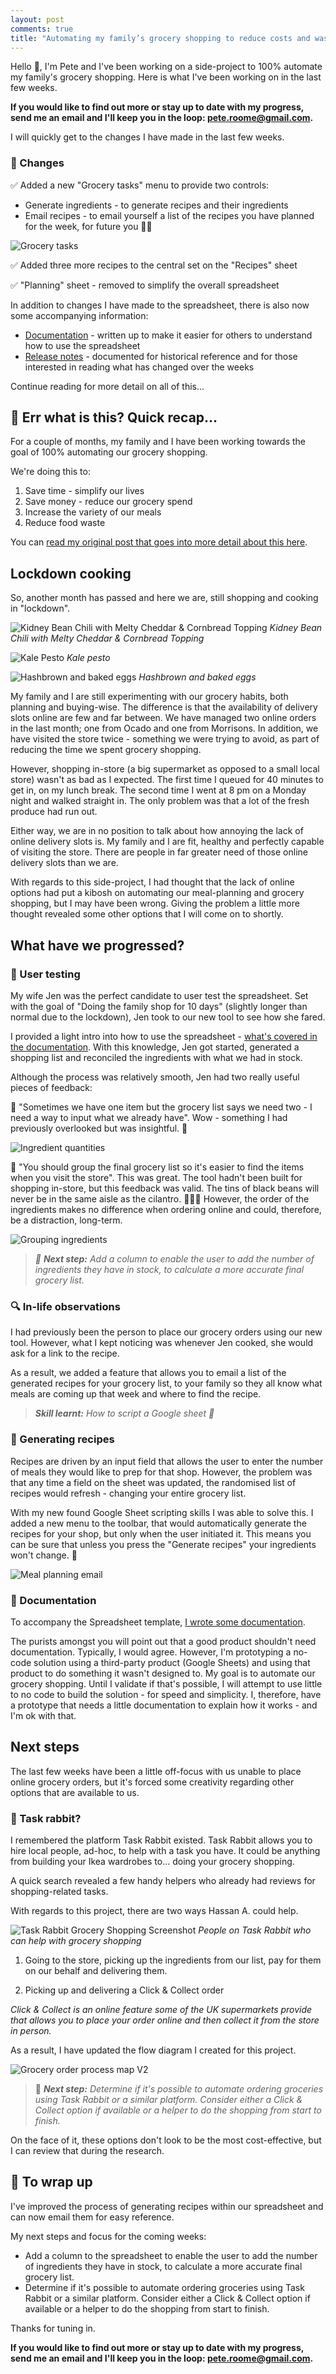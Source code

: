 ```yaml
---
layout: post
comments: true
title: "Automating my family’s grocery shopping to reduce costs and waste: user testing, emailing recipes and Task Rabbit"
---
```


Hello 👋, I'm Pete and I've been working on a side-project to 100% automate my family's grocery shopping. Here is what I've been working on in the last few weeks.

**If you would like to find out more or stay up to date with my progress, send me an email and I'll keep you in the loop: [pete.roome@gmail.com](mailto:pete.roome@gmail.com).**

I will quickly get to the changes I have made in the last few weeks.

### 📝 Changes

✅ Added a new "Grocery tasks" menu to provide two controls:
- Generate ingredients - to generate recipes and their ingredients
- Email recipes - to email yourself a list of the recipes you have planned for the week, for future you 👨‍🎤

![Grocery tasks](/images/2020-04-28-automating-my-familys-grocery-shopping-to-reduce-costs-and-waste-user-testing-emailing-recipes-and-task-rabbit/grocery-tasks.png)

✅ Added three more recipes to the central set on the "Recipes" sheet

✅ "Planning" sheet - removed to simplify the overall spreadsheet

In addition to changes I have made to the spreadsheet, there is also now some accompanying information:

- [Documentation](https://www.notion.so/Household-grocery-list-documentation-32d2c8a4d2624bf28419d1052c29bf20) - written up to make it easier for others to understand how to use the spreadsheet
- [Release notes](https://www.notion.so/Release-notes-056a54c50ec14b23bf83669e16e050e9) - documented for historical reference and for those interested in reading what has changed over the weeks

Continue reading for more detail on all of this…

## 🤔 Err what is this? Quick recap…

For a couple of months, my family and I have been working towards the goal of 100% automating our grocery shopping.

We're doing this to:

1. Save time - simplify our lives
2. Save money - reduce our grocery spend
3. Increase the variety of our meals
4. Reduce food waste

You can [read my original post that goes into more detail about this here](https://www.peteroome.com/2020/02/29/automating-our-weekly-groceries-version-1.html).

## Lockdown cooking

So, another month has passed and here we are, still shopping and cooking in "lockdown".

![Kidney Bean Chili with Melty Cheddar & Cornbread Topping](/images/2020-04-28-automating-my-familys-grocery-shopping-to-reduce-costs-and-waste-user-testing-emailing-recipes-and-task-rabbit/Kidney-Bean-Chili-with-Melty-Cheddar-Cornbread-Topping.jpg)
*Kidney Bean Chili with Melty Cheddar & Cornbread Topping*

![Kale Pesto](/images/2020-04-28-automating-my-familys-grocery-shopping-to-reduce-costs-and-waste-user-testing-emailing-recipes-and-task-rabbit/Kale-pesto.jpg)
*Kale pesto*

![Hashbrown and baked eggs](/images/2020-04-28-automating-my-familys-grocery-shopping-to-reduce-costs-and-waste-user-testing-emailing-recipes-and-task-rabbit/Hashbrown-and-baked-eggs.jpg)
*Hashbrown and baked eggs*

My family and I are still experimenting with our grocery habits, both planning and buying-wise. The difference is that the availability of delivery slots online are few and far between. We have managed two online orders in the last month; one from Ocado and one from Morrisons. In addition, we have visited the store twice - something we were trying to avoid, as part of reducing the time we spent grocery shopping.

However, shopping in-store (a big supermarket as opposed to a small local store) wasn't as bad as I expected. The first time I queued for 40 minutes to get in, on my lunch break. The second time I went at 8 pm on a Monday night and walked straight in. The only problem was that a lot of the fresh produce had run out.

Either way, we are in no position to talk about how annoying the lack of online delivery slots is. My family and I are fit, healthy and perfectly capable of visiting the store. There are people in far greater need of those online delivery slots than we are.

With regards to this side-project, I had thought that the lack of online options had put a kibosh on automating our meal-planning and grocery shopping, but I may have been wrong. Giving the problem a little more thought revealed some other options that I will come on to shortly.

## What have we progressed?

### 🧪 User testing

My wife Jen was the perfect candidate to user test the spreadsheet. Set with the goal of "Doing the family shop for 10 days" (slightly longer than normal due to the lockdown), Jen took to our new tool to see how she fared.

I provided a light intro into how to use the spreadsheet - [what's covered in the documentation](https://www.notion.so/Household-grocery-list-documentation-32d2c8a4d2624bf28419d1052c29bf20). With this knowledge, Jen got started, generated a shopping list and reconciled the ingredients with what we had in stock.

Although the process was relatively smooth, Jen had two really useful pieces of feedback:

📢 "Sometimes we have one item but the grocery list says we need two - I need a way to input what we already have".  Wow - something I had previously overlooked but was insightful. 🤔

![Ingredient quantities](/images/2020-04-28-automating-my-familys-grocery-shopping-to-reduce-costs-and-waste-user-testing-emailing-recipes-and-task-rabbit/ingredient-quantities.png)

📢 "You should group the final grocery list so it's easier to find the items when you visit the store". This was great. The tool hadn't been built for shopping in-store, but this feedback was valid. The tins of black beans will never be in the same aisle as the cilantro. 🤦🏼‍♂️ However, the order of the ingredients makes no difference when ordering online and could, therefore, be a distraction, long-term.

![Grouping ingredients](/images/2020-04-28-automating-my-familys-grocery-shopping-to-reduce-costs-and-waste-user-testing-emailing-recipes-and-task-rabbit/grouping-ingredients.png)

> *🦄 **Next step:** Add a column to enable the user to add the number of ingredients they have in stock, to calculate a more accurate final grocery list.*

### 🔍 In-life observations

I had previously been the person to place our grocery orders using our new tool. However, what I kept noticing was whenever Jen cooked, she would ask for a link to the recipe.

As a result, we added a feature that allows you to email a list of the generated recipes for your grocery list, to your family so they all know what meals are coming up that week and where to find the recipe.

> ***Skill learnt:** How to script a Google sheet 🎉*

### 🍔 Generating recipes

Recipes are driven by an input field that allows the user to enter the number of meals they would like to prep for that shop. However, the problem was that any time a field on the sheet was updated, the randomised list of recipes would refresh - changing your entire grocery list.

With my new found Google Sheet scripting skills I was able to solve this. I added a new menu to the toolbar, that would automatically generate the recipes for your shop, but only when the user initiated it. This means you can be sure that unless you press the "Generate recipes" your ingredients won't change. 💪

![Meal planning email](/images/2020-04-28-automating-my-familys-grocery-shopping-to-reduce-costs-and-waste-user-testing-emailing-recipes-and-task-rabbit/meal-planning-email.jpg)

### 📒 Documentation

To accompany the Spreadsheet template, [I wrote some documentation](https://www.notion.so/Household-grocery-list-documentation-32d2c8a4d2624bf28419d1052c29bf20).

The purists amongst you will point out that a good product shouldn't need documentation. Typically, I would agree. However, I'm prototyping a no-code solution using a third-party product (Google Sheets) and using that product to do something it wasn't designed to. My goal is to automate our grocery shopping. Until I validate if that's possible, I will attempt to use little to no code to build the solution - for speed and simplicity. I, therefore, have a prototype that needs a little documentation to explain how it works - and I'm ok with that.

## Next steps

The last few weeks have been a little off-focus with us unable to place online grocery orders, but it's forced some creativity regarding other options that are available to us.

### 🐰 Task rabbit?

I remembered the platform Task Rabbit existed. Task Rabbit allows you to hire local people, ad-hoc, to help with a task you have. It could be anything from building your Ikea wardrobes to… doing your grocery shopping.

A quick search revealed a few handy helpers who already had reviews for shopping-related tasks.

With regards to this project, there are two ways Hassan A. could help.

![Task Rabbit Grocery Shopping Screenshot](/images/2020-04-28-automating-my-familys-grocery-shopping-to-reduce-costs-and-waste-user-testing-emailing-recipes-and-task-rabbit/task-rabbit-grocery-shopping-screenshot.png)
*People on Task Rabbit who can help with grocery shopping*

1. Going to the store, picking up the ingredients from our list, pay for them on our behalf and delivering them.

2. Picking up and delivering a Click & Collect order

*Click & Collect is an online feature some of the UK supermarkets provide that allows you to place your order online and then collect it from the store in person.*

As a result, I have updated the flow diagram I created for this project.

![Grocery order process map V2](/images/2020-04-28-automating-my-familys-grocery-shopping-to-reduce-costs-and-waste-user-testing-emailing-recipes-and-task-rabbit/Grocery_Shopping_Automation_-_Grocery_ordering_process.jpg)

> 🦄 ***Next step:** Determine if it's possible to automate ordering groceries using Task Rabbit or a similar platform. Consider either a Click & Collect option if available or a helper to do the shopping from start to finish.*

On the face of it, these options don't look to be the most cost-effective, but I can review that during the research.

## 🎁 To wrap up

I've improved the process of generating recipes within our spreadsheet and can now email them for easy reference.

My next steps and focus for the coming weeks:

- Add a column to the spreadsheet to enable the user to add the number of ingredients they have in stock, to calculate a more accurate final grocery list.
- Determine if it's possible to automate ordering groceries using Task Rabbit or a similar platform. Consider either a Click & Collect option if available or a helper to do the shopping from start to finish.

Thanks for tuning in.

**If you would like to find out more or stay up to date with my progress, send me an email and I'll keep you in the loop: [pete.roome@gmail.com](mailto:pete.roome@gmail.com).**
